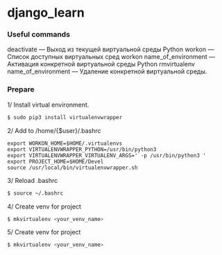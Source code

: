 # django_learn

### Useful commands

deactivate — Выход из текущей виртуальной среды Python
workon — Список доступных виртуальных сред
workon name_of_environment — Активация конкретной виртуальной среды Python
rmvirtualenv name_of_environment — Удаление конкретной виртуальной среды.

### Prepare
   
 1/ Install virtual environment.
   
 ```bash
 $ sudo pip3 install virtualenvwrapper
 ```  
   
 2/ Add to /home/{$user}/.bashrc
 
 ```
export WORKON_HOME=$HOME/.virtualenvs 
export VIRTUALENVWRAPPER_PYTHON=/usr/bin/python3 
export VIRTUALENVWRAPPER_VIRTUALENV_ARGS=' -p /usr/bin/python3 ' 
export PROJECT_HOME=$HOME/Devel 
source /usr/local/bin/virtualenvwrapper.sh
 ```  
   
 3/ Reload .bashrc
 
 ```bash
 $ source ~/.bashrc
 ```
 
 4/ Create venv for project
  
 ```bash
 $ mkvirtualenv <your_venv_name>
 ```
 
 5/ Create venv for project
  
 ```bash
 $ mkvirtualenv <your_venv_name>
 ```
